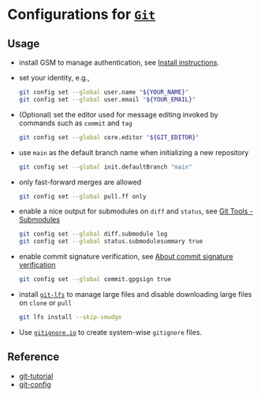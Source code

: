 # Configurations for [`Git`](https://github.com/git/git)

## Usage

- install GSM to manage authentication,  see [Install instructions](https://github.com/git-ecosystem/git-credential-manager/blob/release/docs/install.md).
- set your identity, e.g.,

  ```bash
  git config set --global user.name "${YOUR_NAME}"
  git config set --global user.email "${YOUR_EMAIL}"
  ```

- (Optional) set the editor used for message editing invoked by commands such as `commit` and `tag`

  ```bash
  git config set --global core.editor "${GIT_EDITOR}"
  ```

- use `main` as the default branch name when initializing a new repository

  ```bash
  git config set --global init.defaultBranch "main"
  ```

- only fast-forward merges are allowed

  ```bash
  git config set --global pull.ff only
  ```

- enable a nice output for submodules on `diff` and `status`, see [Git Tools - Submodules](https://git-scm.com/book/en/v2/Git-Tools-Submodules)

  ```bash
  git config set --global diff.submodule log
  git config set --global status.submodulesummary true
  ```

- enable commit signature verification, see [About commit signature verification](https://docs.github.com/en/authentication/managing-commit-signature-verification/about-commit-signature-verification)

  ```bash
  git config set --global commit.gpgsign true
  ```

- install [`git-lfs`](https://github.com/git-lfs/git-lfs) to manage large files
and disable downloading large files on `clone` or `pull`

  ```bash
  git lfs install --skip-smudge
  ```

- Use [`gitignore.io`](https://www.toptal.com/developers/gitignore) to create system-wise `gitignore` files.

## Reference

- [git-tutorial](https://github.com/git/git/blob/master/Documentation/gittutorial.adoc)
- [git-config](https://github.com/git/git/blob/master/Documentation/git-config.adoc)
